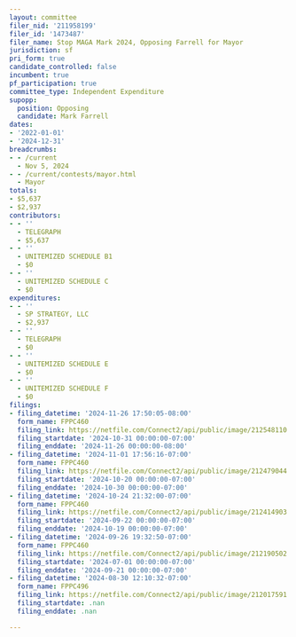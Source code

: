 ```yaml
---
layout: committee
filer_nid: '211958199'
filer_id: '1473487'
filer_name: Stop MAGA Mark 2024, Opposing Farrell for Mayor
jurisdiction: sf
pri_form: true
candidate_controlled: false
incumbent: true
pf_participation: true
committee_type: Independent Expenditure
supopp:
  position: Opposing
  candidate: Mark Farrell
dates:
- '2022-01-01'
- '2024-12-31'
breadcrumbs:
- - /current
  - Nov 5, 2024
- - /current/contests/mayor.html
  - Mayor
totals:
- $5,637
- $2,937
contributors:
- - ''
  - TELEGRAPH
  - $5,637
- - ''
  - UNITEMIZED SCHEDULE B1
  - $0
- - ''
  - UNITEMIZED SCHEDULE C
  - $0
expenditures:
- - ''
  - SP STRATEGY, LLC
  - $2,937
- - ''
  - TELEGRAPH
  - $0
- - ''
  - UNITEMIZED SCHEDULE E
  - $0
- - ''
  - UNITEMIZED SCHEDULE F
  - $0
filings:
- filing_datetime: '2024-11-26 17:50:05-08:00'
  form_name: FPPC460
  filing_link: https://netfile.com/Connect2/api/public/image/212548110
  filing_startdate: '2024-10-31 00:00:00-07:00'
  filing_enddate: '2024-11-26 00:00:00-08:00'
- filing_datetime: '2024-11-01 17:56:16-07:00'
  form_name: FPPC460
  filing_link: https://netfile.com/Connect2/api/public/image/212479044
  filing_startdate: '2024-10-20 00:00:00-07:00'
  filing_enddate: '2024-10-30 00:00:00-07:00'
- filing_datetime: '2024-10-24 21:32:00-07:00'
  form_name: FPPC460
  filing_link: https://netfile.com/Connect2/api/public/image/212414903
  filing_startdate: '2024-09-22 00:00:00-07:00'
  filing_enddate: '2024-10-19 00:00:00-07:00'
- filing_datetime: '2024-09-26 19:32:50-07:00'
  form_name: FPPC460
  filing_link: https://netfile.com/Connect2/api/public/image/212190502
  filing_startdate: '2024-07-01 00:00:00-07:00'
  filing_enddate: '2024-09-21 00:00:00-07:00'
- filing_datetime: '2024-08-30 12:10:32-07:00'
  form_name: FPPC496
  filing_link: https://netfile.com/Connect2/api/public/image/212017591
  filing_startdate: .nan
  filing_enddate: .nan

---
```

